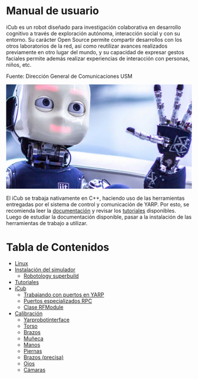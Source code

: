 Manual de usuario
==========================
iCub es un robot diseñado para investigación colaborativa en desarrollo cognitivo a través de exploración autónoma, interacción social y con su entorno. Su carácter Open Source permite compartir desarrollos con los otros laboratorios de la red, así como reutilizar avances realizados previamente en otro lugar del mundo, y su capacidad de expresar gestos faciales permite además realizar experiencias de interacción con personas, niños, etc.

Fuente: Dirección General de Comunicaciones USM

<p align="center">
  <img src="/img/icub.jpg"/>
</p>

El iCub se trabaja nativamente en C++, haciendo uso de las herramientas entregadas por el sistema de control y comunicación de YARP. Por esto, se recomienda leer la [documentación](https://www.yarp.it/latest/index.html) y revisar los [tutoriales](https://robotology.github.io/robotology-documentation/doc/html/icub_tutorials.html) disponibles.  Luego de estudiar la documentación disponible, pasar a la instalación de las herramientas de trabajo a utilizar.


Tabla de Contenidos
=================
  * [Linux](./Linux.md)
  * [Instalación del simulador](./Yarp.md)
  	* [Robotology superbuild](./Yarp.md#robotology-superbuild)
  * [Tutoriales](./Tutoriales.md)
  * [iCub](./iCub.md)
  	* [Trabajando con puertos en YARP](./iCub.md#Trabajando-con-puertos-en-Yarp)
  	* [Puertos especializados RPC](./iCub.md#puertos-especializados-rpc)
  	* [Clase RFModule](./iCub.md#Clase-RFModule)
  * [Calibración](./Calibracion.md)
  	* [Yarprobotinterface](./Calibracion.md#robotinterface)
  	* [Torso](./Calibracion.md#calib-torso)
  	* [Brazos](./Calibracion.md#calib-brazos)
  	* [Muñeca](./Calibracion.md#calib-muñeca)
  	* [Manos](./Calibracion.md#calib-manos)
  	* [Piernas](./Calibracion.md#calib-piernas)
  	* [Brazos (precisa)](./Calibracion.md#calib-brazosp)
  	* [Ojos](./Calibracion.md#calib-ojos)
  	* [Cámaras](./Calibracion.md#calib-camaras)








